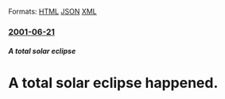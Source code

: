
Formats: [HTML](/news/2001/06/21/a-total-solar-eclipse-happened.html)  [JSON](/news/2001/06/21/a-total-solar-eclipse-happened.json)  [XML](/news/2001/06/21/a-total-solar-eclipse-happened.xml)  

### [2001-06-21](/news/2001/06/21/index.md)

##### A total solar eclipse
#  A total solar eclipse happened.



